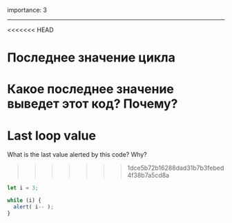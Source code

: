 importance: 3

---

<<<<<<< HEAD
# Последнее значение цикла

Какое последнее значение выведет этот код? Почему?
=======
# Last loop value

What is the last value alerted by this code? Why?
>>>>>>> 1dce5b72b16288dad31b7b3febed4f38b7a5cd8a

```js
let i = 3;

while (i) {
  alert( i-- );
}
```
